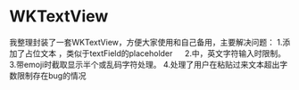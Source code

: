 # WKTextView
我整理封装了一套WKTextView，方便大家使用和自己备用，主要解决问题： 1.添加了占位文本 ，类似于textField的placeholder 　 2.中，英文字符输入时限制。 3.带emoji时截取显示半个或乱码字符处理。 4.处理了用户在粘贴过来文本超出字数限制存在bug的情况
